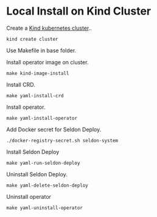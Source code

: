 # Local Install on Kind Cluster

Create a [Kind kubernetes cluster](https://github.com/kubernetes-sigs/kind)..

```
kind create cluster
```

Use Makefile in base folder.

Install operator image on cluster.

```
make kind-image-install
```

Install CRD.

```
make yaml-install-crd
```

Install operator.

```
make yaml-install-operator 
```

Add Docker secret for Seldon Deploy.

```
./docker-registry-secret.sh seldon-system
```

Install Seldon Deploy

```
make yaml-run-seldon-deploy
```

Uninstall Seldon Deploy.

```
make yaml-delete-seldon-deploy
```

Uninstall operator

```
make yaml-uninstall-operator
```

